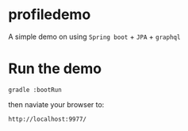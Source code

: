 # profiledemo
A simple demo on using `Spring boot` + `JPA` + `graphql`

# Run the demo

```
gradle :bootRun
```
then naviate your browser to:
```
http://localhost:9977/
```